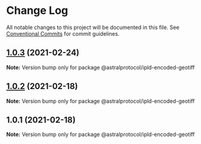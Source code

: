 # Change Log

All notable changes to this project will be documented in this file.
See [Conventional Commits](https://conventionalcommits.org) for commit guidelines.

## [1.0.3](https://github.com/AstralProtocol/astralprotocol/compare/@astralprotocol/ipld-encoded-geotiff@1.0.2...@astralprotocol/ipld-encoded-geotiff@1.0.3) (2021-02-24)

**Note:** Version bump only for package @astralprotocol/ipld-encoded-geotiff





## [1.0.2](https://github.com/AstralProtocol/astralprotocol/compare/@astralprotocol/ipld-encoded-geotiff@1.0.1...@astralprotocol/ipld-encoded-geotiff@1.0.2) (2021-02-18)

**Note:** Version bump only for package @astralprotocol/ipld-encoded-geotiff





## 1.0.1 (2021-02-18)

**Note:** Version bump only for package @astralprotocol/ipld-encoded-geotiff
